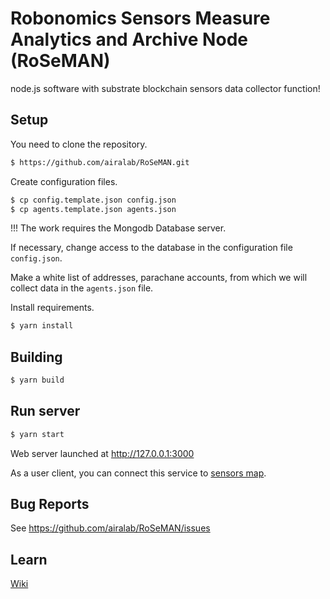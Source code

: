 # Robonomics Sensors Measure Analytics and Archive Node (RoSeMAN)

node.js software with substrate blockchain sensors data collector function!

## Setup

  You need to clone the repository.

  ```bash
  $ https://github.com/airalab/RoSeMAN.git
  ```

  Create configuration files.

  ```bash
  $ cp config.template.json config.json
  $ cp agents.template.json agents.json
  ```

  !!! The work requires the Mongodb Database server.

  If necessary, change access to the database in the configuration file `config.json`.

  Make a white list of addresses, parachane accounts, from which we will collect data in the `agents.json` file.

  Install requirements.

  ```bash
  $ yarn install
  ```

## Building

  ```bash
  $ yarn build
  ```

## Run server

  ```bash
  $ yarn start
  ```

  Web server launched at http://127.0.0.1:3000

  As a user client, you can connect this service to [sensors map](https://github.com/airalab/sensors.robonomics.network).

## Bug Reports

  See https://github.com/airalab/RoSeMAN/issues

## Learn

  [Wiki](https://wiki.robonomics.network/)
